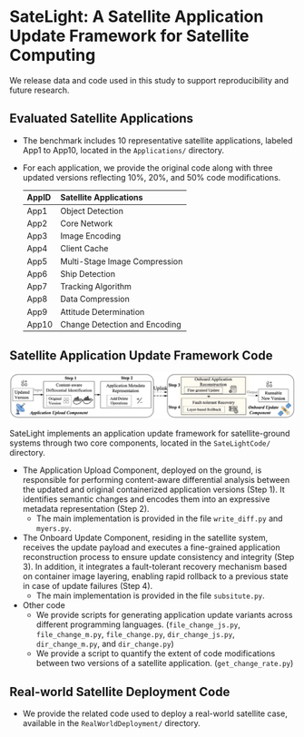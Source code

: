 # SateLight: A Satellite Application Update Framework for Satellite Computing


 We release data and code used in this study to support reproducibility and future research.

 ## Evaluated Satellite Applications

 - The benchmark includes 10 representative satellite applications, labeled App1 to App10, located in the `Applications/` directory.
 - For each application, we provide the original code along with three updated versions reflecting 10%, 20%, and 50% code modifications.
    
    | AppID | Satellite Applications        |
    | ----- | ----------------------------- |
    | App1  | Object Detection              |
    | App2  | Core Network                  |
    | App3  | Image Encoding                |
    | App4  | Client Cache                  |
    | App5  | Multi-Stage Image Compression |
    | App6  | Ship Detection                |
    | App7  | Tracking Algorithm            |
    | App8  | Data Compression              |
    | App9  | Attitude Determination        |
    | App10 | Change Detection and Encoding |


 ## Satellite Application Update Framework Code

![alt text](image.png)

 SateLight implements an application update framework for satellite-ground systems through two core components, located in the `SateLightCode/` directory.
 - The Application Upload Component, deployed on the ground, is responsible for performing content-aware differential analysis between the updated and original containerized application versions (Step 1). It identifies semantic changes and encodes them into an expressive metadata representation (Step 2). 
    - The main implementation is provided in the file `write_diff.py` and `myers.py`.
 - The Onboard Update Component, residing in the satellite system, receives the update payload and executes a fine-grained application reconstruction process to ensure update consistency and integrity (Step 3). In addition, it integrates a fault-tolerant recovery mechanism based on container image layering, enabling rapid rollback to a previous state in case of update failures (Step 4).
    - The main implementation is provided in the file `subsitute.py`.
- Other code
    - We provide scripts for generating application update variants across different programming languages. (`file_change_js.py`, `file_change_m.py`, `file_change.py`, `dir_change_js.py`, `dir_change_m.py`, and `dir_change.py`)
    - We provide a script to quantify the extent of code modifications between two versions of a satellite application. (`get_change_rate.py`)


## Real-world Satellite Deployment Code

- We provide the related code used to deploy a real-world satellite case, available in the `RealWorldDeployment/` directory.